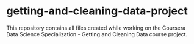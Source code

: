 # getting-and-cleaning-data-project
This repository contains all files created while working on the Coursera Data Science Specialization - Getting and Cleaning Data course project.
